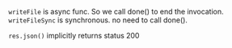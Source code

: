 `writeFile` is async func.  So we call done() to end the invocation.
`writeFileSync` is synchronous.  no need to call done().

`res.json()` implicitly returns status 200
